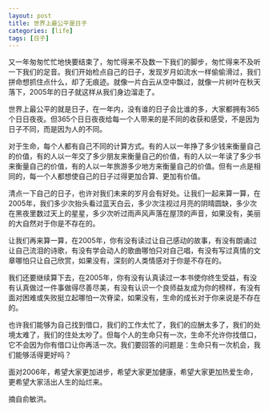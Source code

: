 ```yaml
---
layout: post
title: 世界上最公平是日子
categories: [life]
tags: [日子]
---
```


又一年匆匆忙忙地快要结束了，匆忙得来不及数一下我们的脚步，匆忙得来不及听一下我们的足音。我们开始检点自己的日子，发现岁月如流水一样偷偷滑过，我们拼命想抓住点什么，却了无痕迹。就像一片白云从空中飘过，就像一片树叶在秋天落下，2005年的日子就这样从我们身边溜走了。
 
世界上最公平的就是日子，在一年内，没有谁的日子会比谁的多，大家都拥有365个日日夜夜。但365个日日夜夜给每一个人带来的是不同的收获和感受，不是因为日子不同，而是因为人的不同。
 
对于生命，每个人都有自己不同的计算方式。有的人以一年挣了多少钱来衡量自己的价值，有的人以一年交了多少朋友来衡量自己的价值，有的人以一年读了多少书来衡量自己的价值，有的人以一年旅游多少地方来衡量自己的价值。但有一点是相同的，每一个人都想使自己的日子过得更加合算、更加有价值。
 
清点一下自己的日子，也许对我们未来的岁月会有好处。让我们一起来算一算，在2005年，我们多少次抬头看过蓝天白云，多少次注视过月亮的阴晴圆缺，多少次在黑夜里数过天上的星星，多少次听过雨声风声落在屋顶的声音，如果没有，美丽的大自然对于你是不存在的。
 
让我们再来算一算，在2005年，你有没有读过让自己感动的故事，有没有朗诵过让自己流泪的诗歌，有没有学会动人的歌曲哪怕只对自己唱，有没有写过真情的文章哪怕只让自己欣赏，如果没有，深刻的人类情感对于你是不存在的。 

我们还要继续算下去，在2005年，你有没有认真读过一本书使你终生受益，有没有认真做过一件事做得尽善尽美，有没有认识一个良师益友成为你的榜样，有没有面对困难或失败挺立起哪怕一次脊梁，如果没有，生命的成长对于你来说是不存在的。
 
也许我们能够为自己找到借口，我们的工作太忙了，我们的应酬太多了，我们的处境太难了，我们的住处太吵了。但每个人的生命只有一次，生命不允许你找借口，它不会因为你有借口让你再活一次。我们要回答的问题是：生命只有一次机会，我们能够活得更好吗？
 
面对2006年，希望大家更加进步，希望大家更加健康，希望大家更加热爱生命，更希望大家活出人生的灿烂来。

摘自俞敏洪。 

